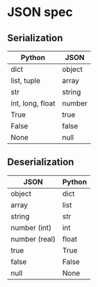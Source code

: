 # JSON spec

## Serialization

| Python | JSON |
|--------|------|
| dict | object |
| list, tuple | array |
| str |	string |
| int, long, float | number |
| True  | true |
| False | false |
| None | null |

## Deserialization

| JSON | Python |
|------|--------|
| object | dict |
| array | list |
| string | str |
| number (int) | int |
| number (real) | float |
| true | True |
| false | False |
| null | None |